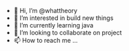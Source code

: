 - 👋 Hi, I’m @whattheory
- 👀 I’m interested in build new things
- 🌱 I’m currently learning java
- 💞️ I’m looking to collaborate on project
- 📫 How to reach me ...

<!---
whattheory/whattheory is a ✨ special ✨ repository because its `README.md` (this file) appears on your GitHub profile.
You can click the Preview link to take a look at your changes.
--->
